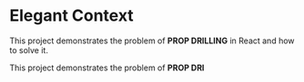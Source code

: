 # Elegant Context

This project demonstrates the problem of <b>PROP DRILLING</b> in React and how to solve it.

This project demonstrates the problem of <b>PROP DRI